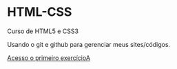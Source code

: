 # HTML-CSS
 Curso de HTML5 e CSS3

Usando o git e github para gerenciar meus sites/códigos.


<a href="https://wellissonb.github.io/HTML-CSS/EXERCÍCIOS/ex001/">Acesso o primeiro exercícioA</a>